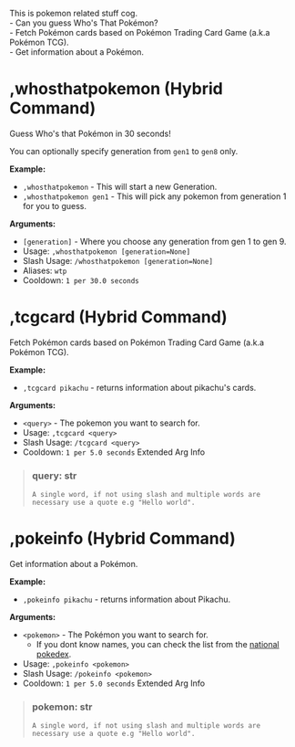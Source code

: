 This is pokemon related stuff cog.<br/>- Can you guess Who's That Pokémon?<br/>- Fetch Pokémon cards based on Pokémon Trading Card Game (a.k.a Pokémon TCG).<br/>- Get information about a Pokémon.

# ,whosthatpokemon (Hybrid Command)
Guess Who's that Pokémon in 30 seconds!<br/>

You can optionally specify generation from `gen1` to `gen8` only.<br/>

**Example:**<br/>
- `,whosthatpokemon` - This will start a new Generation.<br/>
- `,whosthatpokemon gen1` - This will pick any pokemon from generation 1 for you to guess.<br/>

**Arguments:**<br/>
- `[generation]` - Where you choose any generation from gen 1 to gen 9.<br/>
 - Usage: `,whosthatpokemon [generation=None]`
 - Slash Usage: `/whosthatpokemon [generation=None]`
 - Aliases: `wtp`
 - Cooldown: `1 per 30.0 seconds`
# ,tcgcard (Hybrid Command)
Fetch Pokémon cards based on Pokémon Trading Card Game (a.k.a Pokémon TCG).<br/>

**Example:**<br/>
- `,tcgcard pikachu` - returns information about pikachu's cards.<br/>

**Arguments:**<br/>
- `<query>` - The pokemon you want to search for.<br/>
 - Usage: `,tcgcard <query>`
 - Slash Usage: `/tcgcard <query>`
 - Cooldown: `1 per 5.0 seconds`
Extended Arg Info
> ### query: str
> ```
> A single word, if not using slash and multiple words are necessary use a quote e.g "Hello world".
> ```
# ,pokeinfo (Hybrid Command)
Get information about a Pokémon.<br/>

**Example:**<br/>
- `,pokeinfo pikachu` - returns information about Pikachu.<br/>

**Arguments:**<br/>
- `<pokemon>` - The Pokémon you want to search for.<br/>
    - If you dont know names, you can check the list from the [national pokedex](https://pokemondb.net/pokedex/national).<br/>
 - Usage: `,pokeinfo <pokemon>`
 - Slash Usage: `/pokeinfo <pokemon>`
 - Cooldown: `1 per 5.0 seconds`
Extended Arg Info
> ### pokemon: str
> ```
> A single word, if not using slash and multiple words are necessary use a quote e.g "Hello world".
> ```

